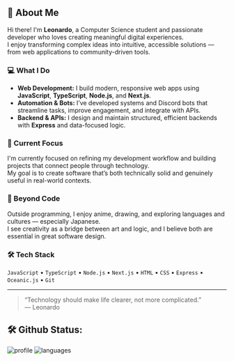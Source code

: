 ## 👋 About Me

Hi there! I'm **Leonardo**, a Computer Science student and passionate developer who loves creating meaningful digital experiences.  
I enjoy transforming complex ideas into intuitive, accessible solutions — from web applications to community-driven tools.

### 💻 What I Do
- **Web Development:** I build modern, responsive web apps using **JavaScript**, **TypeScript**, **Node.js**, and **Next.js**.  
- **Automation & Bots:** I’ve developed systems and Discord bots that streamline tasks, improve engagement, and integrate with APIs.  
- **Backend & APIs:** I design and maintain structured, efficient backends with **Express** and data-focused logic.

### 🎯 Current Focus
I'm currently focused on refining my development workflow and building projects that connect people through technology.  
My goal is to create software that’s both technically solid and genuinely useful in real-world contexts.

### 🌱 Beyond Code
Outside programming, I enjoy anime, drawing, and exploring languages and cultures — especially Japanese.  
I see creativity as a bridge between art and logic, and I believe both are essential in great software design.

### 🛠️ Tech Stack
`JavaScript` • `TypeScript` • `Node.js` • `Next.js` • `HTML` • `CSS` • `Express` • `Oceanic.js` • `Git`

---

> “Technology should make life clearer, not more complicated.”  
> — Leonardo

## 🛠 Github Status:
![profile] ![languages]

[profile]: https://github-readme-stats.vercel.app/api?username=Leonardo-ST&show_icons=true&theme=vue-dark
[languages]: https://github-readme-stats.vercel.app/api/top-langs/?username=Leonardo-ST&theme=midnight-purple


